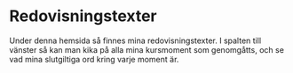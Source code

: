 ---
---
Redovisningstexter
=========================

Under denna hemsida så finnes mina redovisningstexter. I spalten till vänster så kan man kika på alla mina kursmoment som genomgåtts, och se vad mina slutgiltiga ord kring varje moment är.
